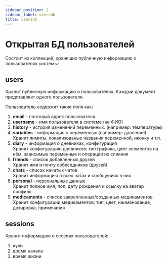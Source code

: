 ```yaml
---
sidebar_position: 2
sidebar_label: usersdb
title: usersdb
---
```


# Открытая БД пользователей

Состоит из коллекций, хранящих публичную информацию о пользователях системы:

## users  

Хранит публичную информацию о пользователях. Каждый документ представляет одного пользователя.  

Пользователь содержит такие поля как:  
1. **email** - почтовый адрес пользователя
2. **username** - имя пользователя в системе (не ФИО)  
3. **history** - история изменений переменных. (например: температуры)  
4. **variables** - информация о переменных (например: давление)  
Хранит лимиты, локализованые названия переменной, иконку и т.п.
5. **diary** - информация о дневниках, конфигурация  
Хранит конфигурацию дневников: тип графика, цвет элементов на нём, зависимые переменные и операции их слияния
6. **friends** - список добавленных друзей  
Хранит имя и почту собеседников (друзей)
7. **chats** - список начатых чатов  
Хранит информацию о всех чатах и сообщениях в них
8. **personal** - персональные данные   
Хранит полное имя, пол, дату рождения и ссылку на аватар профиля.
9. **medicaments** - список закрепленных/созданных медикаментов
Хранит конфигурации медикаментов: тип, цвет, наименование, дозировка, примечания


## sessions  

Хранит информацию о сессиях пользователей: 
1. куки
2. время начала
3. время жизни



